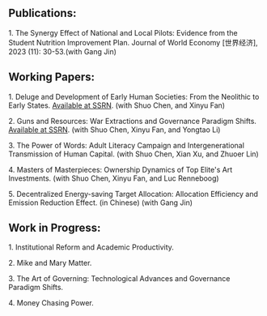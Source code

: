 <h2><b> Publications:</b></h2>
<p>
  1. The Synergy Effect of National and Local Pilots: Evidence from the Student Nutrition Improvement Plan. Journal of World Economy [世界经济], 2023 (11): 30-53.(with Gang Jin)
</p>


 
<h2><b> Working Papers:</b></h2>
<p>
  1. Deluge and Development of Early Human Societies: From the Neolithic to Early States. <a href="https://ssrn.com/abstract=4650064">Available at SSRN</a>. (with Shuo Chen, and Xinyu Fan)
</p>
<p>
  2. Guns and Resources: War Extractions and Governance Paradigm Shifts. <a href="https://ssrn.com/abstract=4556436">Available at SSRN</a>. (with Shuo Chen, Xinyu Fan, and Yongtao Li)
</p>
<p>
  3. The Power of Words: Adult Literacy Campaign and Intergenerational Transmission of Human Capital. (with Shuo Chen, Xian Xu, and Zhuoer Lin)
</p>
<p>
  4. Masters of Masterpieces: Ownership Dynamics of Top Elite's Art Investments. (with Shuo Chen, Xinyu Fan, and Luc Renneboog)
</p>
<p>
  5. Decentralized Energy-saving Target Allocation: Allocation Efficiency and Emission Reduction Effect. (in Chinese) (with Gang Jin)
</p>



<h2><b> Work in Progress:</b></h2>
<p>
  1. Institutional Reform and Academic Productivity.
</p>
<p>
  2. Mike and Mary Matter.
</p>
<p>
  3. The Art of Governing: Technological Advances and Governance Paradigm Shifts.
</p>
<p>
  4. Money Chasing Power.
</p>
